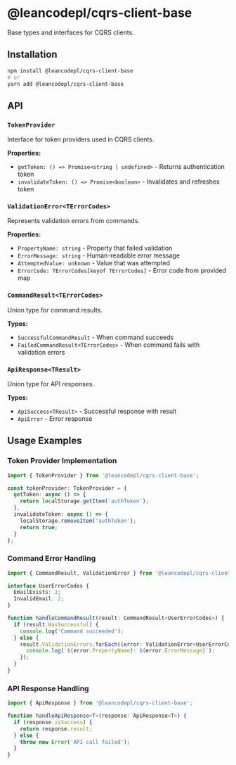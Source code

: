 # @leancodepl/cqrs-client-base

Base types and interfaces for CQRS clients.

## Installation

```bash
npm install @leancodepl/cqrs-client-base
# or
yarn add @leancodepl/cqrs-client-base
```

## API

### `TokenProvider`

Interface for token providers used in CQRS clients.

**Properties:**
- `getToken: () => Promise<string | undefined>` - Returns authentication token
- `invalidateToken: () => Promise<boolean>` - Invalidates and refreshes token

### `ValidationError<TErrorCodes>`

Represents validation errors from commands.

**Properties:**
- `PropertyName: string` - Property that failed validation
- `ErrorMessage: string` - Human-readable error message
- `AttemptedValue: unknown` - Value that was attempted
- `ErrorCode: TErrorCodes[keyof TErrorCodes]` - Error code from provided map

### `CommandResult<TErrorCodes>`

Union type for command results.

**Types:**
- `SuccessfulCommandResult` - When command succeeds
- `FailedCommandResult<TErrorCodes>` - When command fails with validation errors

### `ApiResponse<TResult>`

Union type for API responses.

**Types:**
- `ApiSuccess<TResult>` - Successful response with result
- `ApiError` - Error response

## Usage Examples

### Token Provider Implementation

```typescript
import { TokenProvider } from '@leancodepl/cqrs-client-base';

const tokenProvider: TokenProvider = {
  getToken: async () => {
    return localStorage.getItem('authToken');
  },
  invalidateToken: async () => {
    localStorage.removeItem('authToken');
    return true;
  }
};
```

### Command Error Handling

```typescript
import { CommandResult, ValidationError } from '@leancodepl/cqrs-client-base';

interface UserErrorCodes {
  EmailExists: 1;
  InvalidEmail: 2;
}

function handleCommandResult(result: CommandResult<UserErrorCodes>) {
  if (result.WasSuccessful) {
    console.log('Command succeeded');
  } else {
    result.ValidationErrors.forEach((error: ValidationError<UserErrorCodes>) => {
      console.log(`${error.PropertyName}: ${error.ErrorMessage}`);
    });
  }
}
```

### API Response Handling

```typescript
import { ApiResponse } from '@leancodepl/cqrs-client-base';

function handleApiResponse<T>(response: ApiResponse<T>) {
  if (response.isSuccess) {
    return response.result;
  } else {
    throw new Error('API call failed');
  }
}
``` 